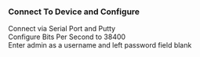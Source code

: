 ### Connect To Device and Configure 

Connect via Serial Port and Putty </br>
Configure Bits Per Second to 38400</br>
Enter admin as a username and left password field blank</br>

